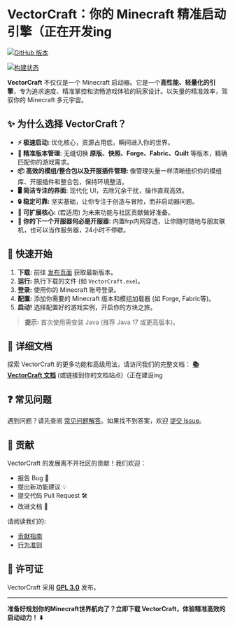 # VectorCraft：你的 Minecraft 精准启动引擎（正在开发ing

[![GitHub 版本](https://img.shields.io/github/v/release/Blacklight139/VectorCraft?style=flat-square)](https://github.com/你的用户名/VectorCraft/releases)

[![构建状态](https://img.shields.io/github/actions/workflow/status/Blacklight139/VectorCraft/build.yml?style=flat-square)](https://github.com/Blacklight139/VectorCraft/actions)

**VectorCraft** 不仅仅是一个 Minecraft 启动器。它是一个**高性能、轻量化的引擎**，专为追求速度、精准掌控和流畅游戏体验的玩家设计。以矢量的精准效率，驾驭你的 Minecraft 多元宇宙。

## ✨ 为什么选择 VectorCraft？

*   **⚡ 极速启动:** 优化核心，资源占用低，瞬间进入你的世界。
*   **🧭 精准版本管理:** 无缝切换 **原版、快照、Forge、Fabric、Quilt** 等版本，精确匹配你的游戏需求。
*   **📦 高效的模组/整合包以及开服插件管理:** 像管理矢量一样清晰组织你的模组库、开服插件和整合包，保持环境整洁。
*   **🖥️ 简洁专注的界面:** 现代化 UI，去除冗余干扰，操作直观高效。
*   **🔒 稳定可靠:** 坚实基础，让你专注于创造与冒险，而非启动器问题。
*   **🧩 可扩展核心:** (若适用) 为未来功能与社区贡献做好准备。
*   **💽 你的下一个开服器何必是开服器:** 内置frp内网穿透，让你随时随地与朋友联机，也可以当作服务器，24小时不停歇。

## 🚀 快速开始

1.  **下载:** 前往 [发布页面](https://github.com/Blacklight139/VectorCraft/releases) 获取最新版本。
2.  **运行:** 执行下载的文件 (如 `VectorCraft.exe`)。
3.  **登录:** 使用你的 Minecraft 账号登录。
4.  **配置:** 添加你需要的 Minecraft 版本和模组加载器 (如 Forge, Fabric等)。
5.  **启动!** 选择配置好的游戏实例，开启你的方块之旅。

> **提示:** 首次使用需安装 Java (推荐 Java 17 或更高版本)。

## 📖 详细文档

探索 VectorCraft 的更多功能和高级用法，请访问我们的完整文档：
[**📚 VectorCraft 文档**](docs/README_zh.md) (或链接到你的文档站点)（正在建设ing

## ❓ 常见问题

遇到问题？请先查阅 [常见问题解答](docs/FAQ_zh.md)。如果找不到答案，欢迎 [提交 Issue](https://github.com/Blacklight139/VectorCraft/issues)。

## 🤝 贡献

VectorCraft 的发展离不开社区的贡献！我们欢迎：
*   报告 Bug 🐛
*   提出新功能建议 💡
*   提交代码 Pull Request 🛠️
*   改进文档 📝

请阅读我们的:
*   [贡献指南](CONTRIBUTING_zh.md)
*   [行为准则](CODE_OF_CONDUCT_zh.md)

## 📜 许可证

VectorCraft 采用 **[GPL 3.0](LICENSE)** 发布。

---

**准备好规划你的Minecraft世界航向了？立即下载 VectorCraft，体验精准高效的启动动力！ ⬇️**
